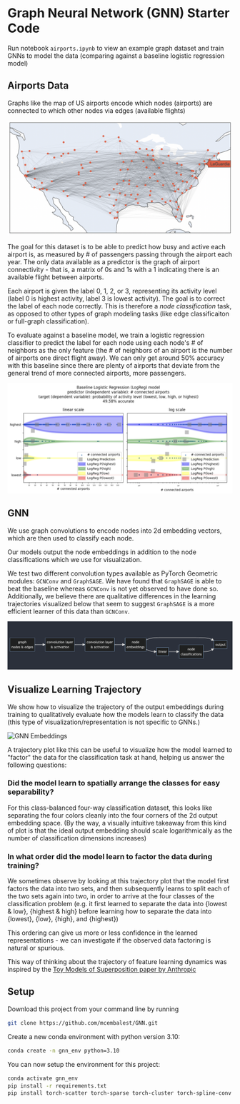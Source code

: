 # Graph Neural Network (GNN) Starter Code

Run notebook `airports.ipynb` to view an example graph dataset and train GNNs to model the data (comparing against a baseline logistic regression model)

## Airports Data

Graphs like the map of US airports encode which nodes (airports) are connected to which other nodes via edges (available flights)

![Airports dataset](img/airports.png "Airports dataset")

The goal for this dataset is to be able to predict how busy and active each airport is, as measured by # of passengers passing through the airport each year. The only data available as a predictor is the graph of airport connectivity - that is, a matrix of 0s and 1s with a 1 indicating there is an available flight between airports. 

Each airport is given the label 0, 1, 2, or 3, representing its activity level (label 0 is highest activity, label 3 is lowest activity). The goal is to correct the label of each node correctly. This is therefore a *node classification* task, as opposed to other types of graph modeling tasks (like edge classificaiton or full-graph classification).

To evaluate against a baseline model, we train a logistic regression classifier to predict the label for each node using each node's # of neighbors as the only feature (the # of neighbors of an airport is the number of airports one direct flight away). We can only get around 50% accuracy with this baseline since there are plenty of airports that deviate from the general trend of more connected airports, more passengers.

![Logistic Regression baseline](img/logreg.png "Logistic Regression baseline")

## GNN

We use graph convolutions to encode nodes into 2d embedding vectors, which are then used to classify each node.

Our models output the node embeddings in addition to the node classifications which we use for visualization.

We test two different convolution types available as PyTorch Geometric modules: `GCNConv` and `GraphSAGE`. We have found that `GraphSAGE` is able to beat the baseline whereas `GCNConv` is not yet observed to have done so. Additionally, we believe there are qualitative differences in the learning trajectories visualized below that seem to suggest `GraphSAGE` is a more efficient learner of this data than `GCNConv`.

![GNN Forward Function](img/gnn_forward.png "GNN Forward Function")

## Visualize Learning Trajectory

We show how to visualize the trajectory of the output embeddings during training to qualitatively evaluate how the models learn to classify the data (this type of visualization/representation is not specific to GNNs.)

![GNN Embeddings](img/trajectories.gif "Trajectory of GNN 2d node embeddings during training")

A trajectory plot like this can be useful to visualize how the model learned to "factor" the data for the classification task at hand, helping us answer the following questions: 

### Did the model learn to spatially arrange the classes for easy separability? 

For this class-balanced four-way classification dataset, this looks like separating the four colors cleanly into the four corners of the 2d output embedding space. (By the way, a visually intuitive takeaway from this kind of plot is that the ideal output embedding should scale logarithmically as the number of classification dimensions increases)

### In what order did the model learn to factor the data during training? 

We sometimes observe by looking at this trajectory plot that the model first factors the data into two sets, and then subsequently learns to split each of the two sets again into two, in order to arrive at the four classes of the classification problem (e.g. it first learned to separate the data into {lowest & low}, {highest & high} before learning how to separate the data into {lowest}, {low}, {high}, and {highest})

This ordering can give us more or less confidence in the learned representations - we can investigate if the observed data factoring is natural or spurious.

This way of thinking about the trajectory of feature learning dynamics was inspired by the [Toy Models of Superposition paper by Anthropic](https://transformer-circuits.pub/2022/toy_model/index.html#learning)

## Setup

Download this project from your command line by running

```bash
git clone https://github.com/mcembalest/GNN.git
```

Create a new conda environment with python version 3.10:

```bash
conda create -n gnn_env python=3.10
```

You can now setup the environment for this project:

```bash
conda activate gnn_env
pip install -r requirements.txt
pip install torch-scatter torch-sparse torch-cluster torch-spline-conv torch-geometric -f https://data.pyg.org/whl/torch-1.12.0+cpu.html
```

